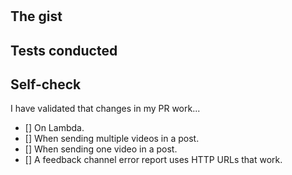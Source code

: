 # <!--- Feature name -->

## The gist
<!--- Explain what you are changing. -->

## Tests conducted
<!--- List all things you did to validate your change works and include da proofz. -->

## Self-check
I have validated that changes in my PR work...
- [] On Lambda.
- [] When sending multiple videos in a post.
- [] When sending one video in a post.
- [] A feedback channel error report uses HTTP URLs that work.

